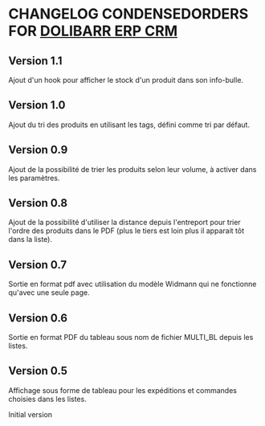 # CHANGELOG CONDENSEDORDERS FOR [DOLIBARR ERP CRM](https://www.dolibarr.org)

## Version 1.1
Ajout d'un hook pour afficher le stock d'un produit dans son info-bulle.

## Version 1.0
Ajout du tri des produits en utilisant les tags, défini comme tri par défaut.

## Version 0.9
Ajout de la possibilité de trier les produits selon leur volume, à activer dans les paramètres.

## Version 0.8
Ajout de la possibilité d'utiliser la distance depuis l'entreport pour trier l'ordre des produits dans le PDF (plus le tiers est loin plus il apparait tôt dans la liste).

## Version 0.7
Sortie en format pdf avec utilisation du modèle Widmann qui ne fonctionne qu'avec une seule page.

## Version 0.6
Sortie en format PDF du tableau sous nom de fichier MULTI_BL depuis les listes.


## Version 0.5
Affichage sous forme de tableau pour les expéditions et commandes choisies dans les listes.

Initial version
